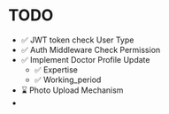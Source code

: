 # TODO

- ✅ JWT token check User Type
- ✅ Auth Middleware Check Permission
- ✅ Implement Doctor Profile Update
  - ✅ Expertise
  - ✅ Working_period
- ⌛ Photo Upload Mechanism
-
